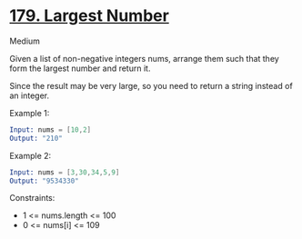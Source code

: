 # [179. Largest Number](https://leetcode.com/problems/largest-number/)

Medium

Given a list of non-negative integers nums, arrange them such that they form the largest number and return it.

Since the result may be very large, so you need to return a string instead of an integer.

Example 1:

```s
Input: nums = [10,2]
Output: "210"
```

Example 2:

```s
Input: nums = [3,30,34,5,9]
Output: "9534330"
```

Constraints:

- 1 <= nums.length <= 100
- 0 <= nums[i] <= 109
